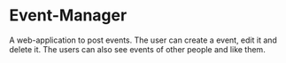 # Event-Manager

A web-application to post events.
The user can create a event, edit it and delete it.
The users can also see events of other people and like them.
